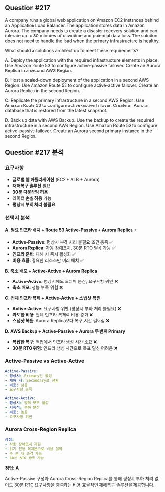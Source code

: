 ## Question #217
A company runs a global web application on Amazon EC2 instances behind an Application Load Balancer. 
The application stores data in Amazon Aurora. 
The company needs to create a disaster recovery solution and can tolerate up to 30 minutes of downtime and potential data loss. 
The solution does not need to handle the load when the primary infrastructure is healthy.

What should a solutions architect do to meet these requirements?

A. Deploy the application with the required infrastructure elements in place. Use Amazon Route 53 to configure active-passive failover. Create an Aurora Replica in a second AWS Region.

B. Host a scaled-down deployment of the application in a second AWS Region. Use Amazon Route 53 to configure active-active failover. Create an Aurora Replica in the second Region.

C. Replicate the primary infrastructure in a second AWS Region. Use Amazon Route 53 to configure active-active failover. Create an Aurora database that is restored from the latest snapshot.

D. Back up data with AWS Backup. Use the backup to create the required infrastructure in a second AWS Region. Use Amazon Route 53 to configure active-passive failover. Create an Aurora second primary instance in the second Region.

## Question #217 분석

### 요구사항
- **글로벌 웹 애플리케이션** (EC2 + ALB + Aurora)
- **재해복구 솔루션** 필요
- **30분 다운타임 허용**
- **데이터 손실 허용** 가능
- **평상시 부하 처리 불필요**

### 선택지 분석

**A. 필요 인프라 배치 + Route 53 Active-Passive + Aurora Replica** ⭐
- **Active-Passive**: 평상시 부하 처리 불필요 조건 충족 ✅
- **Aurora Replica**: 자동 장애조치, 30분 RTO 달성 가능 ✅
- **인프라 준비**: 재해 시 즉시 활성화 ✅
- **비용 효율**: 필요한 리소스만 미리 배치 ✅

**B. 축소 배포 + Active-Active + Aurora Replica**
- **Active-Active**: 평상시에도 트래픽 분산, 요구사항 위반 ❌
- **축소 배포**: 성능 부족 위험 ❌

**C. 전체 인프라 복제 + Active-Active + 스냅샷 복원**
- **Active-Active**: 요구사항 위반 (평상시 부하 처리 불필요) ❌
- **과도한 비용**: 전체 인프라 복제로 비용 증가 ❌
- **스냅샷 복원**: Aurora Replica보다 복구 시간 길어짐 ❌

**D. AWS Backup + Active-Passive + Aurora 두 번째 Primary**
- **복잡한 복구**: 백업에서 인프라 생성 시간 소요 ❌
- **30분 RTO 위험**: 인프라 생성 시간으로 목표 달성 어려움 ❌

### Active-Passive vs Active-Active

```yaml
Active-Passive:
- 평상시: Primary만 활성
- 재해 시: Secondary로 전환
- 비용: 낮음
- 요구사항 충족

Active-Active:
- 평상시: 양쪽 모두 활성
- 지속적: 부하 분산
- 비용: 높음
- 요구사항 위반
```

### Aurora Cross-Region Replica

```yaml
장점:
- 자동 장애조치 지원
- 읽기 전용 복제본으로 비용 절약
- 수 분 내 승격 가능
- 30분 RTO 충족 가능
```

**정답: A**

Active-Passive 구성과 Aurora Cross-Region Replica를 통해 평상시 부하 처리 없이도 30분 RTO 요구사항을 충족하는 비용 효율적인 재해복구 솔루션을 제공합니다.